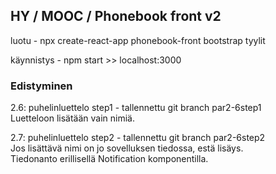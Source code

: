 


## HY / MOOC / Phonebook front v2

luotu - npx create-react-app phonebook-front
bootstrap tyylit

käynnistys - npm start >> localhost:3000

### Edistyminen

2.6: puhelinluettelo step1 - tallennettu git branch par2-6step1  
Luetteloon lisätään vain nimiä.

2.7: puhelinluettelo step2 - tallennettu git branch par2-6step2  
Jos lisättävä nimi on jo sovelluksen tiedossa, estä lisäys.   
Tiedonanto erillisellä Notification komponentilla.  

